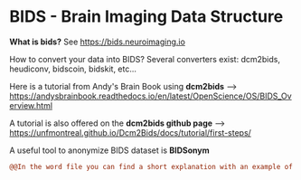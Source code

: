 # BIDS - Brain Imaging Data Structure 

**What is bids?** See https://bids.neuroimaging.io

How to convert your data into BIDS?
Several converters exist: dcm2bids, heudiconv, bidscoin, bidskit, etc...

Here is a tutorial from Andy's Brain Book using **dcm2bids** --> https://andysbrainbook.readthedocs.io/en/latest/OpenScience/OS/BIDS_Overview.html

A tutorial is also offered on the **dcm2bids github page** --> https://unfmontreal.github.io/Dcm2Bids/docs/tutorial/first-steps/ 

A useful tool to anonymize BIDS dataset is **BIDSonym** 


```diff
@@In the word file you can find a short explanation with an example of a configuration file and an event.tsv file@@
```
